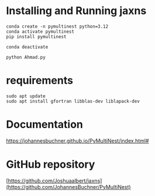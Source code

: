 # Installing and Running jaxns
```
conda create -n pymultinest python=3.12
conda activate pymultinest
pip install pymultinest
```
```
conda deactivate
```
```
python Ahmad.py
```

# requirements
```
sudo apt update
sudo apt install gfortran libblas-dev liblapack-dev
```

# Documentation
https://johannesbuchner.github.io/PyMultiNest/index.html#
# GitHub repository
[https://github.com/Joshuaalbert/jaxns](https://github.com/JohannesBuchner/PyMultiNest)

